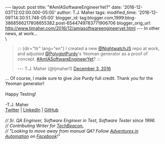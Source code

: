 \-\-- layout: post title: \"\#AmIASoftwareEngineerYet?\" date:
\'2016-12-03T12:02:00.000-05:00\' author: T.J. Maher tags:
modified\_time: \'2016-12-09T14:30:51.748-05:00\' blogger\_id:
tag:blogger.com,1999:blog-3868566217808655382.post-6544749783771906706
blogger\_orig\_url:
http://www.tjmaher.com/2016/12/amiasoftwareengineeryet.html \-\-- In
other news, at work\...\
\

> ::: {dir="ltr" lang="en"}
> I created a new [\@NightwatchJS](https://twitter.com/nightwatchjs)
> repo at work, and adjusted
> [\@PolyglotPurdy](https://twitter.com/polyglotpurdy)\'s Yeoman
> generator as a proof of concept.
> [\#AmIASoftwareEngineerYet](https://twitter.com/hashtag/AmIASoftwareEngineerYet?src=hash)?
> :::
>
> --- T.J. Maher (\@tjmaher1) [December 3,
> 2016](https://twitter.com/tjmaher1/status/805094073845612544)

\... Of course, I made sure to give Joe Purdy full credit. Thank you for
the Yeoman generator!\
\
Happy Testing!\
\
-T.J. Maher\
[Twitter](https://twitter.com/tjmaher1) \| [LinkedIn](https://www.linkedin.com/in/tjmaher1) \| [GitHub](https://github.com/tjmaher)\
\
*// Sr. QA Engineer, Software Engineer in Test, Software Tester since
1996.\
// Contributing Writer
for [TechBeacon.](http://techbeacon.com/contributors/thomas-maher)\
// \"Looking to move away from manual QA? Follow [Adventures in
Automation](http://www.tjmaher.com/) on
[Facebook](https://www.facebook.com/AdventuresInAutomation/)!\"*
